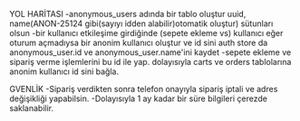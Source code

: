 YOL HARİTASI
-anonymous_users adında bir tablo oluştur uuid, name(ANON-25124 gibi(sayıyı idden alabilir)otomatik oluştur) sütunları olsun
-bir kullanıcı etkileşime girdiğinde (sepete ekleme vs) kullanıcı eğer oturum açmadıysa
bir anonim kullanıcı oluştur ve id sini auth store da anonymous_user.id ve anonymous_user.name'ini kaydet
-sepete ekleme ve sipariş verme işlemlerini bu id ile yap. dolayısıyla carts ve orders tablolarına
anonim kullanıcı id sini bağla.

GVENLİK
-Sipariş verdikten sonra telefon onayıyla sipariş iptali ve adres değişikliği yapabilsin.
-Dolayısıyla 1 ay kadar bir süre bilgileri çerezde saklanabilir.